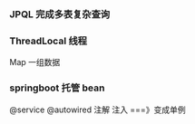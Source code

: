 ### JPQL 完成多表复杂查询

### ThreadLocal 线程
Map 一组数据

### springboot 托管 bean
@service @autowired 注解 注入 ===》变成单例  
